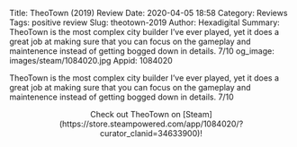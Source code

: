 Title: TheoTown (2019) Review
Date: 2020-04-05 18:58
Category: Reviews
Tags: positive review
Slug: theotown-2019
Author: Hexadigital
Summary: TheoTown is the most complex city builder I’ve ever played, yet it does a great job at making sure that you can focus on the gameplay and maintenence instead of getting bogged down in details. 7/10
og_image: images/steam/1084020.jpg
Appid: 1084020

TheoTown is the most complex city builder I’ve ever played, yet it does a great job at making sure that you can focus on the gameplay and maintenence instead of getting bogged down in details. 7/10

<center>Check out TheoTown on [Steam](https://store.steampowered.com/app/1084020/?curator_clanid=34633900)!</center>
